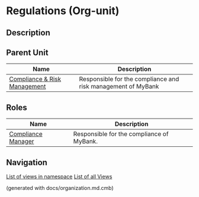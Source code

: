 # Regulations (Org-unit)
## Description



## Parent Unit
| Name | Description |
|---|---|
| [Compliance & Risk Management](../../mybank/compliance/compliance-org.md) | Responsible for the compliance and risk management of MyBank |

## Roles
| Name | Description |
|---|---|
| [Compliance Manager](../../mybank/compliance/compliance-manager.md) | Responsible for the compliance of MyBank. |


## Navigation
[List of views in namespace](./views-in-namespace.md)
[List of all Views](../../views.md)

(generated with docs/organization.md.cmb)
